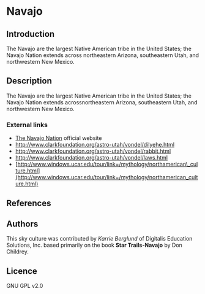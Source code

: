 # Navajo

## Introduction

The Navajo are the largest Native American tribe in the United States; the Navajo Nation extends across northeastern Arizona, southeastern Utah, and northwestern New Mexico.

## Description

The Navajo are the largest Native American tribe in the United States; the Navajo Nation extends acrossnortheastern Arizona, southeastern Utah, and northwestern New Mexico.

### External links

*   [The Navajo Nation](http://www.navajo.org) official website
*   <http://www.clarkfoundation.org/astro-utah/vondel/dilyehe.html>
*   <http://www.clarkfoundation.org/astro-utah/vondel/rabbit.html>
*   <http://www.clarkfoundation.org/astro-utah/vondel/laws.html>
*   [http://www.windows.ucar.edu/tour/link=/mythology/northamerican\_culture.html](http://www.windows.ucar.edu/tour/link=/mythology/northamerican_culture.html)

## References

## Authors

This sky culture was contributed by _Karrie Berglund_ of Digitalis Education Solutions, Inc. based primarily on the book __Star Trails-Navajo__ by Don Childrey.

## Licence

GNU GPL v2.0
